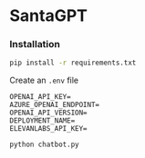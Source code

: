 # SantaGPT

### Installation

```sh
pip install -r requirements.txt
```

Create an `.env` file

```
OPENAI_API_KEY=
AZURE_OPENAI_ENDPOINT=
OPENAI_API_VERSION=
DEPLOYMENT_NAME=
ELEVANLABS_API_KEY=
```

```sh
python chatbot.py
```